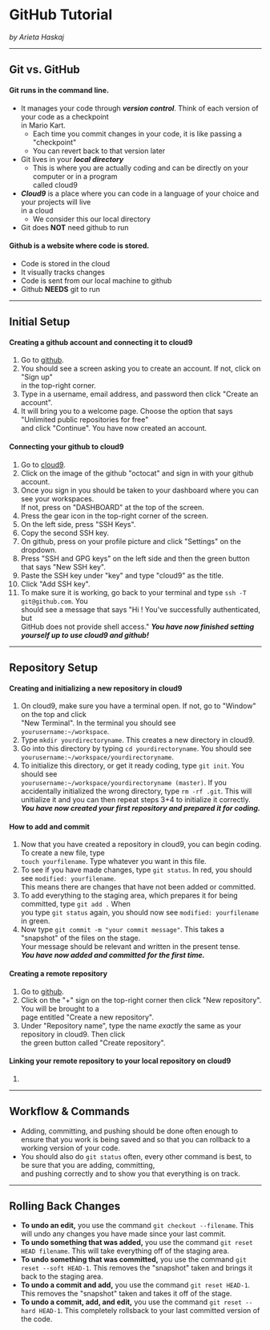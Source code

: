 # GitHub Tutorial

_by Arieta Haskaj_

---
## Git vs. GitHub
#### Git runs in the command line.
* It manages your code through **_version control_**. Think of each version of your code as a checkpoint  
  in Mario Kart.
    * Each time you commit changes in your code, it is like passing a "checkpoint"
    * You can revert back to that version later
* Git lives in your **_local directory_**
    * This is where you are actually coding and can be directly on your computer or in a program  
      called cloud9
* **_Cloud9_** is a place where you can code in a language of your choice and your projects will live  
  in a cloud  
    * We consider this our local directory
* Git does **NOT** need github to run

#### Github is a website where code is stored. 
* Code is stored in the cloud
* It visually tracks changes
* Code is sent from our local machine to github
* Github **NEEDS** git to run


---
## Initial Setup
#### Creating a github account and connecting it to cloud9
1. Go to [github](www.github.com).
2. You should see a screen asking you to create an account. If not, click on "Sign up"  
   in the top-right corner.
3. Type in a username, email address, and password then click "Create an account".
4. It will bring you to a welcome page. Choose the option that says "Unlimited public repositories for free"  
   and click "Continue". You have now created an account.
#### Connecting your github to cloud9  
1. Go to [cloud9](www.c9.io).
2. Click on the image of the github "octocat" and sign in with your github account.
3. Once you sign in you should be taken to your dashboard where you can see your workspaces.  
   If not, press on "DASHBOARD" at the top of the screen.
4. Press the gear icon in the top-right corner of the screen.
5. On the left side, press "SSH Keys".
6. Copy the second SSH key.
7. On github, press on your profile picture and click "Settings" on the dropdown.
8. Press "SSH and GPG keys" on the left side and then the green button that says "New SSH key".
9. Paste the SSH key under "key" and type "cloud9" as the title.  
10. Click "Add SSH key".  
11. To make sure it is working, go back to your terminal and type `ssh -T git@github.com`. You  
    should see a message that says "Hi <your username>! You've successfully authenticated, but  
    GitHub does not provide shell access."
**_You have now finished setting yourself up to use cloud9 and github!_**


---
## Repository Setup
#### Creating and initializing a new repository in cloud9
1. On cloud9, make sure you have a terminal open. If not, go to "Window" on the top and click  
   "New Terminal". In the terminal you should see `yourusername:~/workspace`.
2. Type `mkdir yourdirectoryname`. This creates a new directory in cloud9.
3. Go into this directory by typing `cd yourdirectoryname`. You should see `yourusername:~/workspace/yourdirectoryname`.
4. To initialize this directory, or get it ready coding, type `git init`. You should see  
   `yourusername:~/workspace/yourdirectoryname (master)`. If you accidentally initialized the wrong directory, 
   type `rm -rf .git`. This will unitialize it and you can then repeat steps 3+4 to initialize it correctly.  
**_You have now created your first repository and prepared it for coding._**
#### How to add and commit
1. Now that you have created a repository in cloud9, you can begin coding. To create a new file, type  
   `touch yourfilename`.  Type whatever you want in this file.
2. To see if you have made changes, type `git status`. In red, you should see `modified: yourfilename`.  
   This means there are changes that have not been added or committed.
3. To add everything to the staging area, which prepares it for being committed, type `git add .` When  
   you type `git status` again, you should now see `modified: yourfilename` in green.
4. Now type `git commit -m "your commit message"`. This takes a "snapshot" of the files on the stage.  
   Your message should be relevant and written in the present tense.  
**_You have now added and committed for the first time._**
#### Creating a remote repository
1. Go to [github](www.github.com).
2. Click on the "+" sign on the top-right corner then click "New repository". You will be brought to a  
   page entitled "Create a new repository".
3. Under "Repository name", type the name _exactly_ the same as your repository in cloud9. Then click  
   the green button called "Create repository".
#### Linking your remote repository to your local repository on cloud9
1. 


---
## Workflow & Commands
* Adding, committing, and pushing should be done often enough to ensure that you work is being saved and so 
  that you can rollback to a working version of your code.
* You should also do `git status` often, every other command is best, to be sure that you are adding, committing,  
  and pushing correctly and to show you that everything is on track.


---
## Rolling Back Changes
* **To undo an edit,** you use the command `git checkout --filename`. This will undo any changes you have made 
  since your last commit.
* **To undo something that was added,** you use the command `git reset HEAD filename`. This will take everything 
  off of the staging area.
* **To undo something that was committed,** you use the command `git reset --soft HEAD-1`. This removes the "snapshot" 
  taken and brings it back to the staging area.
* **To undo a commit and add,** you use the command `git reset HEAD-1`. This removes the "snapshot" taken and 
  takes it off of the stage.
* **To undo a commit, add, and edit,** you use the command `git reset --hard HEAD-1`. This completely rollsback to 
  your last committed version of the code. 